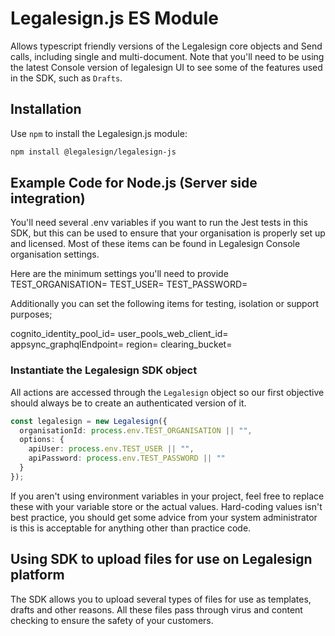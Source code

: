 # Legalesign.js ES Module

Allows typescript friendly versions of the Legalesign core objects and Send calls, including single and multi-document. Note
that you'll need to be using the latest Console version of legalesign UI to see some of the features used in the SDK, such
as `Drafts`.

## Installation

Use `npm` to install the Legalesign.js module:

```sh
npm install @legalesign/legalesign-js
```

## Example Code for Node.js (Server side integration)

You'll need several .env variables if you want to run the Jest tests in this SDK, but
this can be used to ensure that your organisation is properly set up and licensed. Most
of these items can be found in Legalesign Console organisation settings.

Here are the minimum settings you'll need to provide
TEST_ORGANISATION=<Organisation UUID>
TEST_USER=<Usually an email address of the user account to use for SDK API  calls>
TEST_PASSWORD=<The password of the API call user>

Additionally you can set the following items for testing, isolation or support purposes;

cognito_identity_pool_id=<overrides the deault>
user_pools_web_client_id=<overrides the deault>
appsync_graphqlEndpoint=<overrides the deault>
region=<overrides the deault>
clearing_bucket=<overrides the deault>

### Instantiate the Legalesign SDK object

All actions are accessed through the `Legalesign` object so our first objective should
always be to create an authenticated version of it.

```typescript
const legalesign = new Legalesign({
  organisationId: process.env.TEST_ORGANISATION || "",
  options: {
    apiUser: process.env.TEST_USER || "",
    apiPassword: process.env.TEST_PASSWORD || ""
  }
});
```

If you aren't using environment variables in your project, feel free to replace these with
your variable store or the actual values. Hard-coding values isn't best practice, you should
get some advice from your system administrator is this is acceptable for anything other
than practice code.

## Using SDK to upload files for use on Legalesign platform

The SDK allows you to upload several types of files for use as templates, drafts and other reasons. All these
files pass through virus and content checking to ensure the safety of your customers.
